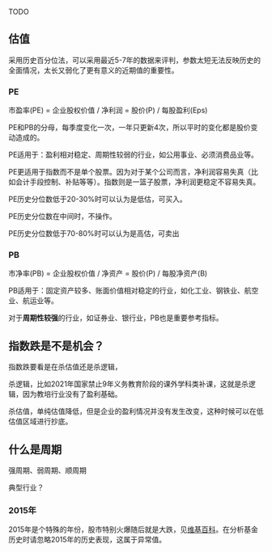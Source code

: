 TODO



## 估值

采用历史百分位法，可以采用最近5-7年的数据来评判，参数太短无法反映历史的全面情况，太长又弱化了更有意义的近期值的重要性。



### PE

市盈率(PE) = 企业股权价值 / 净利润 = 股价(P) / 每股盈利(Eps)

PE和PB的分母，每季度变化一次，一年只更新4次，所以平时的变化都是股价变动造成的。

PE适用于：盈利相对稳定、周期性较弱的行业，如公用事业、必须消费品业等。

PE更适用于指数而不是单个股票。因为对于某个公司而言，净利润容易失真（比如会计手段控制、补贴等等）。指数则是一篮子股票，净利润更稳定不容易失真。



PE历史分位数低于20-30%时可以认为是低估，可买入。

PE历史分位数在中间时，不操作。

PE历史分位数低于70-80%时可以认为是高估，可卖出

### PB

市净率(PB) = 企业股权价值 / 净资产 = 股价(P) / 每股净资产(B)

PB适用于：固定资产较多、账面价值相对稳定的行业，如化工业、钢铁业、航空业、航运业等。

对于**周期性较强**的行业，如证券业、银行业，PB也是重要参考指标。



## 指数跌是不是机会？

指数跌要看是在杀估值还是杀逻辑，

杀逻辑，比如2021年国家禁止9年义务教育阶段的课外学科类补课，这就是杀逻辑，因为教培行业没有了盈利基础。

杀估值，单纯估值降低，但是企业的盈利情况并没有发生改变，这种时候可以在低估值区域进行抄底。



## 什么是周期



强周期、弱周期、顺周期



典型行业？

### 2015年

2015年是个特殊的年份，股市特别火爆随后就是大跌，见[维基百科](https://zh.wikipedia.org/wiki/2015%E5%B9%B4%E4%B8%AD%E5%9B%BD%E8%82%A1%E7%81%BE)。在分析基金历史时请忽略2015年的历史表现，这属于异常值。
